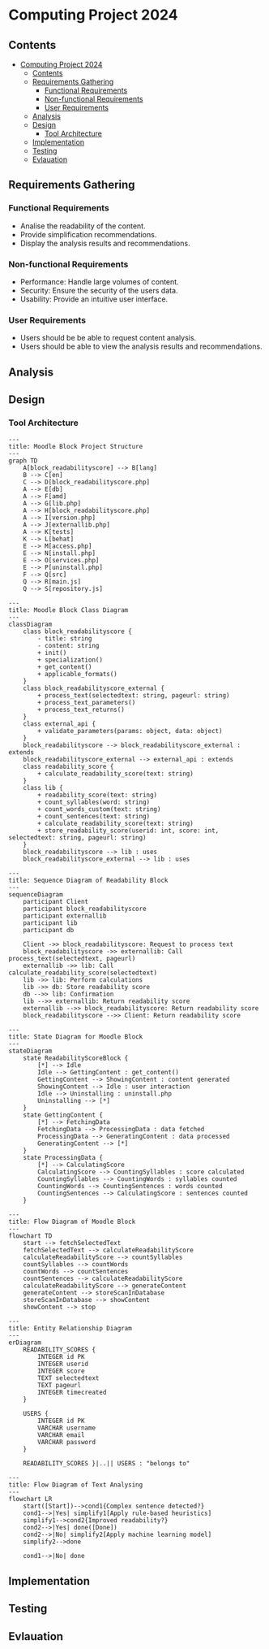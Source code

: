 # Computing Project 2024

## Contents

- [Computing Project 2024](#computing-project-2024)
  - [Contents](#contents)
  - [Requirements Gathering](#requirements-gathering)
    - [Functional Requirements](#functional-requirements)
    - [Non-functional Requirements](#non-functional-requirements)
    - [User Requirements](#user-requirements)
  - [Analysis](#analysis)
  - [Design](#design)
    - [Tool Architecture](#tool-architecture)
  - [Implementation](#implementation)
  - [Testing](#testing)
  - [Evlauation](#evlauation)

## Requirements Gathering

### Functional Requirements

* Analise the readability of the content.
* Provide simplification recommendations.
* Display the analysis results and recommendations.

### Non-functional Requirements

* Performance: Handle large volumes of content.
* Security: Ensure the security of the users data.
* Usability: Provide an intuitive user interface.

### User Requirements

* Users should be be able to request content analysis.
* Users should be able to view the analysis results and recommendations.

## Analysis

## Design

### Tool Architecture
```mermaid
---
title: Moodle Block Project Structure
---
graph TD
    A[block_readabilityscore] --> B[lang]
    B --> C[en]
    C --> D[block_readabilityscore.php]
    A --> E[db]
    A --> F[amd]
    A --> G[lib.php]
    A --> H[block_readabilityscore.php]
    A --> I[version.php]
    A --> J[externallib.php]
    A --> K[tests]
    K --> L[behat]
    E --> M[access.php]
    E --> N[install.php]
    E --> O[services.php]
    E --> P[uninstall.php]
    F --> Q[src]
    Q --> R[main.js]
    Q --> S[repository.js]
```

```mermaid
---
title: Moodle Block Class Diagram
---
classDiagram
    class block_readabilityscore {
        - title: string
        - content: string
        + init()
        + specialization()
        + get_content()
        + applicable_formats()
    }
    class block_readabilityscore_external {
        + process_text(selectedtext: string, pageurl: string)
        + process_text_parameters()
        + process_text_returns()
    }
    class external_api {
        + validate_parameters(params: object, data: object)
    }
    block_readabilityscore --> block_readabilityscore_external : extends
    block_readabilityscore_external --> external_api : extends
    class readability_score {
        + calculate_readability_score(text: string)
    }
    class lib {
        + readability_score(text: string)
        + count_syllables(word: string)
        + count_words_custom(text: string)
        + count_sentences(text: string)
        + calculate_readability_score(text: string)
        + store_readability_score(userid: int, score: int, selectedtext: string, pageurl: string)
    }
    block_readabilityscore --> lib : uses
    block_readabilityscore_external --> lib : uses
```

```mermaid
---
title: Sequence Diagram of Readability Block
---
sequenceDiagram
    participant Client
    participant block_readabilityscore
    participant externallib
    participant lib
    participant db

    Client ->> block_readabilityscore: Request to process text
    block_readabilityscore ->> externallib: Call process_text(selectedtext, pageurl)
    externallib ->> lib: Call calculate_readability_score(selectedtext)
    lib ->> lib: Perform calculations
    lib ->> db: Store readability score
    db -->> lib: Confirmation
    lib -->> externallib: Return readability score
    externallib -->> block_readabilityscore: Return readability score
    block_readabilityscore -->> Client: Return readability score
```

```mermaid
---
title: State Diagram for Moodle Block
---
stateDiagram
    state ReadabilityScoreBlock {
        [*] --> Idle
        Idle --> GettingContent : get_content()
        GettingContent --> ShowingContent : content generated
        ShowingContent --> Idle : user interaction
        Idle --> Uninstalling : uninstall.php
        Uninstalling --> [*]
    }
    state GettingContent {
        [*] --> FetchingData
        FetchingData --> ProcessingData : data fetched
        ProcessingData --> GeneratingContent : data processed
        GeneratingContent --> [*]
    }
    state ProcessingData {
        [*] --> CalculatingScore
        CalculatingScore --> CountingSyllables : score calculated
        CountingSyllables --> CountingWords : syllables counted
        CountingWords --> CountingSentences : words counted
        CountingSentences --> CalculatingScore : sentences counted
    }

```
```mermaid
---
title: Flow Diagram of Moodle Block
---
flowchart TD
    start --> fetchSelectedText
    fetchSelectedText --> calculateReadabilityScore
    calculateReadabilityScore --> countSyllables
    countSyllables --> countWords
    countWords --> countSentences
    countSentences --> calculateReadabilityScore
    calculateReadabilityScore --> generateContent
    generateContent --> storeScanInDatabase
    storeScanInDatabase --> showContent
    showContent --> stop

```
```mermaid
---
title: Entity Relationship Diagram
---
erDiagram
    READABILITY_SCORES {
        INTEGER id PK
        INTEGER userid
        INTEGER score
        TEXT selectedtext
        TEXT pageurl
        INTEGER timecreated
    }

    USERS {
        INTEGER id PK
        VARCHAR username
        VARCHAR email
        VARCHAR password
    }

    READABILITY_SCORES }|..|| USERS : "belongs to"

```

```mermaid
---
title: Flow Diagram of Text Analysing
---
flowchart LR
    start([Start])-->cond1{Complex sentence detected?}
    cond1-->|Yes| simplify1[Apply rule-based heuristics]
    simplify1-->cond2{Improved readability?}
    cond2-->|Yes| done([Done])
    cond2-->|No| simplify2[Apply machine learning model]
    simplify2-->done

    cond1-->|No| done
```
## Implementation

## Testing

## Evlauation

